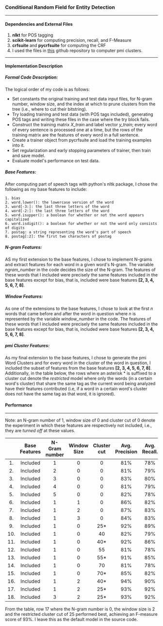 ### Conditional Random Field for Entity Detection
---


#### Dependencies and External Files

1. **nlkt** for POS tagging
2. **scikit-learn** for computing precision, recall, and F-Measure
3. **crfsuite** and **pycrfsuite** for computing the CRF
4. I used the files in [this][cluster] github repository to computer pmi clusters.
---
#### Implementation Description
##### Formal Code Description:
The logical order of my code is as follows:
* Set constants the original training and test data input files, for N-gram number, window size, and the index at which to prune clusters from the tree (i.e., where to cut their bitstring).
* Try loading training and test data (with POS tags included), generating POS tags and writing these files in the case where the try block fails.
* Construct the training matrix *X_train* and label vector *y_train*; every word of every sentence is processed one at a time, but the rows of the training matrix are the features of every word in a full sentence.
* Create a trainer object from pycrfsuite and load the training examples into it.
* Set regularization and early stopping parameters of trainer, then train and save model.
* Evaluate model's performance on test data.
##### Base Features:
After computing part of speech tags with python's nltk package, I chose the following as my base features to include:

    1. bias
    2. word.lower(): the lowercase version of the word
    3. word[-3:]: the last three letters of the word
    4. word[-2:]: the last three letters of the word
    5. word.isupper(): a boolean for whether or not the word appears capitalized
    6. word.isdigit(): a boolean for whether or not the word only consists of digits
    7. postag: a string representing the word's part of speech
    8. postag[:2]: the first two characters of postag

##### N-gram Features:
AS my first extension to the base features, I chose to implement N-grams and extract features for each word in a given word's N-gram. The variable *ngram_number* in the code decides the size of the N-gram. The features of these words that I included were precisely the same features included in the base features except for bias, that is, included were base features **[2, 3, 4, 5, 6, 7, 8]**.

##### Window Features:
As one of the extensions to the base features, I chose to look at the first *n* words that came before and after the word in question where *n* is represented by the variable *window_number* in the code. The features of these words that I included were precisely the same features included in the base features except for bias, that is, included were base features **[2, 3, 4, 5, 6, 7, 8]**.

##### pmi Cluster Features:
As my final extension to the base features, I chose to generate the pmi Word Clusters and for every word in the cluster of the word in question, I included the subset of features from the base features **[2, 3, 4, 5, 6, 7, 8]**.
Additionally, in the table below, the rows where an asterisk * is suffixed to a cluster cut denote the *restricted* model where only the words (in a certain word's cluster) that share the same tag as the current word being analyzed have their features contributed (i.e, if a word in a certain word's cluster does not have the same tag as that word, it is ignored).

#### Performance
---
Note: an N-gram number of 1, window size of 0 and cluster cut of 0 denote the experiment in which these features are respectively not included, i.e., they are *turned off* at these values.

| | Base Features  | N-Gram number | Window Size | Cluster cut | Avg. Precision | Avg. Recall. | Avg. F-Measure
|:---:|:--------:|:---:|:---:|:---:|:-----:|:-----:|:-----:|
|  1. | Included |  1  |  0  |  0  |  81%  |  78%  |  79%  |
|  2. | Included |  2  |  0  |  0  |  81%  |  79%  |  80%  |
|  3. | Included |  3  |  0  |  0  |  83%  |  80%  |  81%  |
|  4. | Included |  4  |  0  |  0  |  81%  |  79%  |  80%  |
|  5. | Included |  5  |  0  |  0  |  82%  |  78%  |  80%  |
|  6. | Included |  1  |  1  |  0  |  86%  |  82%  |  84%  |
|  7. | Included |  1  |  2  |  0  |  87%  |  83%  |  84%  |
|  8. | Included |  1  |  3  |  0  |  84%  |  83%  |  84%  |
|  9. | Included |  1  |  0  | 25* |  92%  |  89%  |  90%  |
| 10. | Included |  1  |  0  | 40  |  82%  |  79%  |  80%  |
| 11. | Included |  1  |  0  | 40* |  92%  |  86%  |  89%  |
| 12. | Included |  1  |  0  | 55  |  81%  |  78%  |  79%  |
| 13. | Included |  1  |  0  | 55* |  91%  |  85%  |  87%  |
| 14. | Included |  1  |  0  | 70  |  81%  |  78%  |  80%  |
| 15. | Included |  1  |  0  | 70* |  85%  |  82%  |  83%  |
| 16. | Included |  1  |  2  | 40* |  94%  |  90%  |  91%  |
| 17. | Included |  1  |  2  | 25* |  93%  |  92%  |  93%  |
| 18. | Included |  3  |  2  | 25* |  93%  |  92%  |  92%  |

From the table, row 17 where the N-gram number is 0, the window size is 2 and the restricted cluster cut of 25 performed best, achieving an F-measure score of 93%. I leave this as the default model in the source code.

[cluster]: https://github.com/mheilman/tan-clustering
